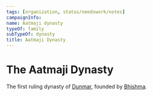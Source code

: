```yaml
---
tags: [organization, status/needswork/notes]
campaignInfo:
name: Aatmaji dynasty
typeOf: family
subTypeOf: dynasty
title: Aatmaji Dynasty
---
```

# The Aatmaji Dynasty


The first ruling dynasty of [Dunmar](<../../gazetteer/greater-dunmar/realms/dunmar/dunmar.md>), founded by [Bhishma](<../../cosmology/gods/incorporeal-gods/dunmari/bhishma.md>). 

